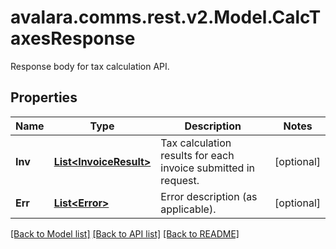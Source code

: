 # avalara.comms.rest.v2.Model.CalcTaxesResponse
Response body for tax calculation API.
## Properties

Name | Type | Description | Notes
------------ | ------------- | ------------- | -------------
**Inv** | [**List&lt;InvoiceResult&gt;**](InvoiceResult.md) | Tax calculation results for each invoice submitted in request. | [optional] 
**Err** | [**List&lt;Error&gt;**](Error.md) | Error description (as applicable). | [optional] 

[[Back to Model list]](../README.md#documentation-for-models) [[Back to API list]](../README.md#documentation-for-api-endpoints) [[Back to README]](../README.md)

